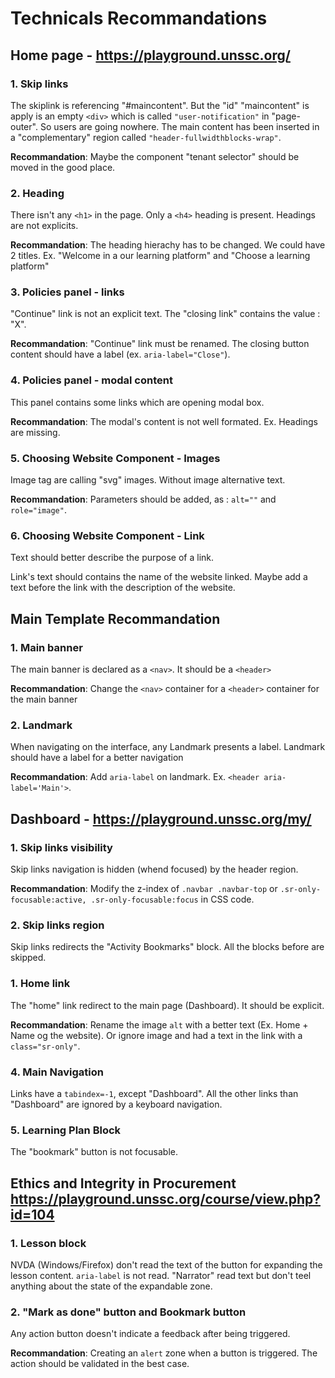 ---
---

# Technicals Recommandations

## Home page - <https://playground.unssc.org/>

### 1. Skip links
 
The skiplink is referencing "#maincontent". But the "id" "maincontent" is apply is an empty `<div>` which is called `"user-notification"` in "page-outer". So users are going nowhere.
The main content has been inserted in a "complementary" region called `"header-fullwidthblocks-wrap"`.

**Recommandation**: Maybe the component "tenant selector" should be moved in the good place.

### 2. Heading

There isn't any `<h1>` in the page. Only a `<h4>` heading is present. Headings are not explicits.

**Recommandation**: The heading hierachy has to be changed. We could have 2 titles. Ex. "Welcome in a our learning platform" and "Choose a learning platform"

### 3. Policies panel - links

"Continue" link is not an explicit text. The "closing link" contains the value : "X". 

**Recommandation**: "Continue" link must be renamed. The closing button content should have a label (ex. `aria-label="Close"`).

### 4. Policies panel - modal content

This panel contains some links which are opening modal box. 

**Recommandation**: The modal's content is not well formated. Ex. Headings are missing.

### 5. Choosing Website Component - Images

Image tag are calling "svg" images. Without image alternative text.

**Recommandation**:  Parameters should be added, as : `alt=""` and `role="image"`.

### 6. Choosing Website Component - Link

Text should better describe the purpose of a link. 

Link's text should contains the name of the website linked. Maybe add a text before the link with the description of the website.

## Main Template Recommandation

### 1. Main banner

The main banner is declared as a `<nav>`. It should be a `<header>`

**Recommandation**: Change the `<nav>` container for a `<header>` container for the main banner

### 2. Landmark

When navigating on the interface, any Landmark presents a label. Landmark should have a label for a better navigation

**Recommandation**: Add `aria-label` on landmark. Ex. `<header aria-label='Main'>`.

## Dashboard - <https://playground.unssc.org/my/>

### 1. Skip links visibility
 
Skip links navigation is hidden (whend focused) by the header region. 

**Recommandation**: Modify the z-index of `.navbar .navbar-top` or `.sr-only-focusable:active, .sr-only-focusable:focus` in CSS code.

### 2. Skip links region

Skip links redirects the "Activity Bookmarks" block. All the blocks before are skipped. 

### 1. Home link
 
The "home" link redirect to the main page (Dashboard). It should be explicit.

**Recommandation**: Rename the image `alt` with a better text (Ex. Home + Name og the website). Or ignore image and had a text in the link with a `class="sr-only"`.

### 4. Main Navigation

Links have a `tabindex=-1`, except "Dashboard". All the other links than "Dashboard" are ignored by a keyboard navigation.

### 5. Learning Plan Block

The "bookmark" button is not focusable. 

## Ethics and Integrity in Procurement <https://playground.unssc.org/course/view.php?id=104>

### 1. Lesson block

NVDA (Windows/Firefox) don't read the text of the button for expanding the lesson content. `aria-label` is not read. "Narrator" read text but don't teel anything about the state of the expandable zone.

### 2. "Mark as done" button and Bookmark button

Any action button doesn't indicate a feedback after being triggered. 

**Recommandation**: Creating an `alert` zone when a button is triggered. The action should be validated in the best case.


